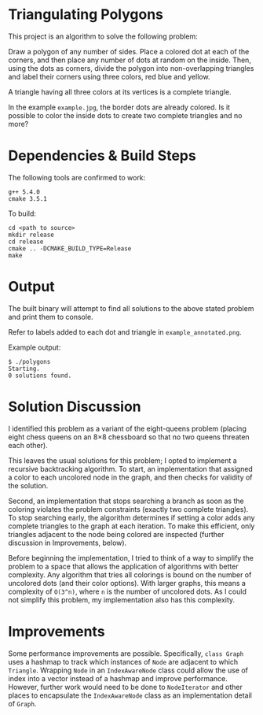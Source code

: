 # Triangulating Polygons

This project is an algorithm to solve the following problem:

Draw a polygon of any number of sides. Place a colored dot at each of the corners,
and then place any number of dots at random on the inside. Then, using the dots
as corners, divide the polygon into non-overlapping triangles and label their
corners using three colors, red blue and yellow.

A triangle having all three colors at its vertices is a complete triangle.

In the example `example.jpg`, the border dots are already colored. Is it possible
to color the inside dots to create two complete triangles and no more?


# Dependencies & Build Steps

The following tools are confirmed to work:
```
g++ 5.4.0
cmake 3.5.1
```

To build:
```
cd <path to source>
mkdir release
cd release
cmake .. -DCMAKE_BUILD_TYPE=Release
make
```

# Output

The built binary will attempt to find all solutions to the above stated problem
and print them to console.

Refer to labels added to each dot and triangle in `example_annotated.png`.

Example output:
```
$ ./polygons 
Starting.
0 solutions found.
```


# Solution Discussion

I identified this problem as a variant of the eight-queens problem (placing
eight chess queens on an 8×8 chessboard so that no two queens threaten each other).

This leaves the usual solutions for this problem; I opted to implement a recursive
backtracking algorithm. To start, an implementation that assigned a color
to each uncolored node in the graph, and then checks for validity of the solution.

Second, an implementation that stops searching a branch as soon as the coloring violates
the problem constraints (exactly two complete triangles). To stop searching early,
the algorithm determines if setting a color adds any complete triangles to the graph
at each iteration. To make this efficient, only triangles adjacent to the node
being colored are inspected (further discussion in Improvements, below).

Before beginning the implementation, I tried to think of a way to simplify the
problem to a space that allows the application of algorithms with better complexity.
Any algorithm that tries all colorings is bound on the number of uncolored dots
(and their color options). With larger graphs, this means a complexity of `O(3^n)`,
where `n` is the number of uncolored dots. As I could not simplify this problem,
my implementation also has this complexity.


# Improvements

Some performance improvements are possible. Specifically, `class Graph` uses
a hashmap to track which instances of `Node` are adjacent to which `Triangle`.
Wrapping `Node` in an `IndexAwareNode` class could allow the use of index into
a vector instead of a hashmap and improve performance. However, further work would
need to be done to `NodeIterator` and other places to encapsulate the `IndexAwareNode`
class as an implementation detail of `Graph`.
